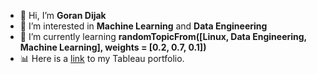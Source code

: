 - 👋 Hi, I’m **Goran Dijak**
- 👀 I’m interested in **Machine Learning** and **Data Engineering**
- 🌱 I’m currently learning **randomTopicFrom([Linux, Data Engineering, Machine Learning], weights = [0.2, 0.7, 0.1])**
- 📊 Here is a [link](https://public.tableau.com/app/profile/goran.dijak) to my Tableau portfolio. 
<!---
lobvh/lobvh is a ✨ special ✨ repository because its `README.md` (this file) appears on your GitHub profile.
You can click the Preview link to take a look at your changes.
--->
